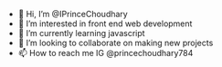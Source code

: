 - 👋 Hi, I’m @IPrinceChoudhary
- 👀 I’m interested in front end web development
- 🌱 I’m currently learning javascript
- 💞️ I’m looking to collaborate on making new projects
- 📫 How to reach me  IG @princechoudhary784

<!---
IPrinceChoudhary/IPrinceChoudhary is a ✨ special ✨ repository because its `README.md` (this file) appears on your GitHub profile.
You can click the Preview link to take a look at your changes.
--->

